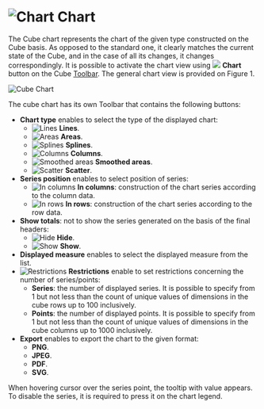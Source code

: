 # ![Chart](../../images/icons/toolbar-controls/chart_default.svg) Chart

The Cube chart represents the chart of the given type constructed on the Cube basis. As opposed to the standard one, it clearly matches the current state of the Cube, and in the case of all its changes, it changes correspondingly. It is possible to activate the chart view using ![ ](../../images/icons/toolbar-controls/chart_default.svg) **Chart** button on the Cube [Toolbar](./toolbar.md). The general chart view is provided on Figure 1.

![Cube Chart](./cube-chart.png)

The cube chart has its own Toolbar that contains the following buttons:

* **Chart type** enables to select the type of the displayed chart:
   * ![Lines](../../images/icons/series_18/d1.svg) **Lines**.
   * ![Areas](../../images/icons/series_18/d2.svg) **Areas**.
   * ![Splines](../../images/icons/series_18/d3.svg) **Splines**.
   * ![Columns](../../images/icons/series_18/d4.svg) **Columns**.
   * ![Smoothed areas](../../images/icons/series_18/d5.svg) **Smoothed areas**.
   * ![Scatter](../../images/icons/series_18/d6.svg) **Scatter**.
* **Series position** enables to select position of series:
   * ![In columns](../../images/icons/toolbar-controls/columns_default.svg) **In columns**: construction of the chart series according to the column data.
   * ![In rows](../../images/icons/toolbar-controls/rows_default.svg) **In rows**: construction of the chart series according to the row data.
* **Show totals**: not to show the series generated on the basis of the final headers:
   * ![Hide](../../images/icons/toolbar-controls/show-total-nor_default.svg) **Hide**.
   * ![Show](../../images/icons/toolbar-controls/show-total-all_default.svg) **Show**.
* **Displayed measure** enables to select the displayed measure from the list.
* ![Restrictions](../../images/icons/toolbar-controls/cancel_default.svg)  **Restrictions** enable to set restrictions concerning the number of series/points:
   * **Series**: the number of displayed series. It is possible to specify from 1 but not less than the count of unique values of dimensions in the cube rows up to 100 inclusively.
   * **Points**: the number of displayed points. It is possible to specify from 1 but not less than the count of unique values of dimensions in the cube columns up to 1000 inclusively.
* **Export** enables to export the chart to the given format:
   * **PNG**.
   * **JPEG**.
   * **PDF**.
   * **SVG**.

When hovering cursor over the series point, the tooltip with value appears. To disable the series, it is required to press it on the chart legend.

